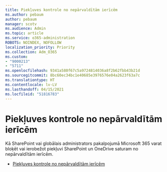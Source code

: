 ```yaml
---
title: Piekļuves kontrole no nepārvaldītām ierīcēm
ms.author: pebaum
author: pebaum
manager: scotv
ms.audience: Admin
ms.topic: article
ms.service: o365-administration
ROBOTS: NOINDEX, NOFOLLOW
localization_priority: Priority
ms.collection: Adm_O365
ms.custom:
- "9000213"
- "5711"
ms.openlocfilehash: 9341a580f67c5a9724814036a8f2b62fbb43b21d
ms.sourcegitcommit: 8bc60ec34bc1e40685e3976576e04a2623f63a7c
ms.translationtype: HT
ms.contentlocale: lv-LV
ms.lasthandoff: 04/15/2021
ms.locfileid: "51816783"
---
```

# <a name="control-access-from-unmanaged-devices"></a>Piekļuves kontrole no nepārvaldītām ierīcēm

Kā SharePoint vai globālais administrators pakalpojumā Microsoft 365 varat bloķēt vai ierobežot piekļuvi SharePoint un OneDrive saturam no nepārvaldītām ierīcēm.

- [Piekļuves kontrole no nepārvaldītām ierīcēm](https://docs.microsoft.com/sharepoint/control-access-from-unmanaged-devices)

